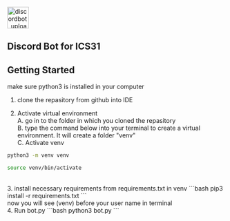 <br/>
<img width="50" alt="discordbot_upload" src="https://raw.githubusercontent.com/CodingDingDong/discord_ics31/main/discord.png"> 

## **Discord Bot for ICS31**

## Getting Started
make sure python3 is installed in your computer

1. clone the repasitory from github into IDE

2. Activate virtual environment
    <br>
    A. go in to the folder in which you cloned the repasitory
    <br>
    B. type the command below into your terminal to create a virtual environment. It will create a folder "venv"
    <br>
    C. Activate venv
    <br>
```bash
python3 -m venv venv
```
```bash
source venv/bin/activate
```
<br>
3. install necessary requirements from requirements.txt in venv
```bash
pip3 install -r requirements.txt
```
<br>
now you will see (venv) before your user name in terminal
<br>
4. Run bot.py
```bash
python3 bot.py
```
<br/>

